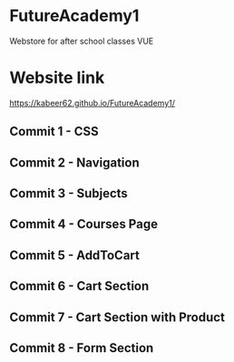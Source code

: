 # FutureAcademy1
Webstore for after school classes VUE
# Website link
https://kabeer62.github.io/FutureAcademy1/
## Commit 1 - CSS
## Commit 2 - Navigation
## Commit 3 - Subjects
## Commit 4 - Courses Page
## Commit 5 - AddToCart
## Commit 6 - Cart Section
## Commit 7 - Cart Section with Product
## Commit 8 - Form Section